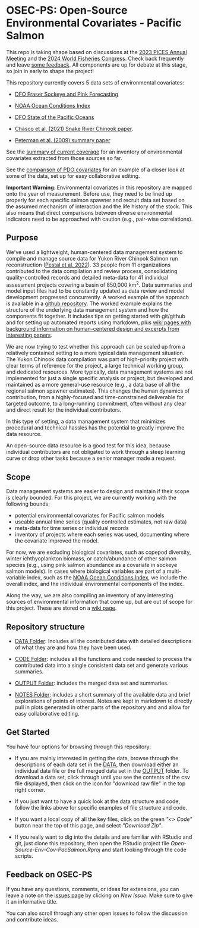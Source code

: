 # OSEC-PS: Open-Source Environmental Covariates - Pacific Salmon


This repo is taking shape based on discussions at the [2023 PICES Annual Meeting](https://meetings.pices.int/meetings/annual/2023/PICES/scope) and the [2024 World Fisheries Congress](https://wfc2024.fisheries.org/). Check back frequently and leave [some feedback](#feedback-on-osec-ps). All components are up for debate at this stage, so join in early to shape the project!

This repository currently covers 5 data sets of environmental covariates: 

* [DFO Fraser Sockeye and Pink Forecasting](https://github.com/SOLV-Code/Open-Source-Env-Cov-PacSalmon/tree/main/DATA/DFO_FraserSockeyeForecast)

* [NOAA Ocean Conditions Index](https://github.com/SOLV-Code/Open-Source-Env-Cov-PacSalmon/tree/main/DATA/NOAA_OceanConditionsIndex)

* [DFO State of the Pacific Oceans](https://github.com/SOLV-Code/Open-Source-Env-Cov-PacSalmon/tree/main/DATA/DFO_StateOfThePacificOcean)

* [Chasco et al. (2021) Snake River Chinook paper](https://github.com/SOLV-Code/Open-Source-Env-Cov-PacSalmon/tree/main/DATA/Chascoetal2021_SnakeRiverCk). 

* [Peterman et al. (2009) summary paper](https://github.com/SOLV-Code/Open-Source-Env-Cov-PacSalmon/tree/main/DATA/Petermanetal2009_Summary)

See the [summary of current coverage](https://github.com/SOLV-Code/Open-Source-Env-Cov-PacSalmon/tree/main/NOTES/Current_Coverage) for an inventory of environmental covariates extracted from those sources so far.

See the [comparison of PDO covariates](https://github.com/SOLV-Code/Open-Source-Env-Cov-PacSalmon/tree/main/NOTES/PDO_Comparison) for an example of a closer look at some of the data, set up for easy collaborative editing.

**Important Warning**: Environmental covariates in this repository are mapped onto the year of measurement. Before use, they need to be lined up properly for each specific salmon spawner and recruit data set based on the assumed mechanism of interaction and the life history of the stock. This also means that direct comparisons between diverse environmental indicators need to be approached with caution (e.g., pair-wise correlations).


## Purpose

We've used a lightweight, human-centered data management system to compile and manage source data for  Yukon River Chinook Salmon run reconstruction 
([Pestal et al. 2022](https://www.psc.org/download/33/psc-technical-reports/14359/psc-technical-report-no-48.pdf)). 33 people from 11 organizations contributed to the data compilation and review process, consolidating quality-controlled records and detailed meta-data for 41 individual assessment projects covering a basin of 850,000 km<sup>2</sup>. Data summaries and model input files had to be constantly updated as data review and model development progressed concurrently. A worked example of the approach is available in a [github repository](https://github.com/SOLV-Code/UltraLite-Fisheries-Data-System). The worked example explains the structure of the underlying data management system and how the components fit together. It includes tips on getting started with git/github and for setting up automated reports using markdown, plus [wiki pages with background information on human-centered design and excerpts from interesting papers](https://github.com/SOLV-Code/UltraLite-Fisheries-Data-System/wiki).

We are now trying to test whether this approach can be scaled up from a relatively contained setting to a more typical data management situation. The Yukon Chinook data compilation was part of high-priority project with clear terms of reference for the project, a large technical working group, and dedicated resources.  More typically, data management systems are not implemented for just a single specific analysis or project, but developed and maintained as a more general-use resource (e.g., a data base of all the regional salmon spawner estimates). This changes the human dynamics of contribution, from a highly-focused and time-constrained deliverable for targeted outcome, to a long-running commitment, often without any clear and direct result for the individual contributors. 

In this type of setting, a data management system that minimizes procedural and technical hassles has the potential to greatly improve the data resource. 

An open-source data resource is a good test for this idea, because individual contributors are not obligated to work through a steep learning curve or drop other tasks because a senior manager made a request.

## Scope

Data management systems are easier to design and maintain if their scope is clearly bounded. For this project, we are currently working with the following bounds:

* potential environmental covariates for Pacific salmon models
* useable annual time series (quality controlled estimates, not raw data)
* meta-data for time series or individual records
* inventory of projects where each series was used, documenting where the covariate improved the model.

For now, we are excluding biological covariates, such as copepod diversity, winter ichthyoplankton biomass, or catch/abundance of other salmon species (e.g., using pink salmon abundance as a covariate in sockeye salmon models). In cases where biological variables are part of a multi-variable index, such as the [NOAA Ocean Conditions Index](https://github.com/SOLV-Code/Open-Source-Env-Cov-PacSalmon/tree/main/DATA/NOAA_OceanConditionsIndex), we include the overall index, and the individual environmental components of the index.

Along the way, we are also compiling an inventory of any interesting sources of environmental information that come up, but are out of scope for this project. These are stored on a [wiki page](https://github.com/SOLV-Code/Open-Source-Env-Cov-PacSalmon/wiki/Other-Sources).


## Repository structure


* [DATA Folder](https://github.com/SOLV-Code/Open-Source-Env-Cov-PacSalmon/tree/main/DATA): Includes all the contributed data with detailed descriptions of what they are and how they have been used.

* [CODE Folder](https://github.com/SOLV-Code/Open-Source-Env-Cov-PacSalmon/tree/main/CODE): includes all the functions and code needed to process the contributed data into a single consistent data set and generate various summaries.

* [OUTPUT Folder](https://github.com/SOLV-Code/Open-Source-Env-Cov-PacSalmon/tree/main/OUTPUT): includes the merged data set and summaries.

* [NOTES Folder](https://github.com/SOLV-Code/Open-Source-Env-Cov-PacSalmon/tree/main/NOTES): includes a short summary of the available data and brief explorations of points of interest. Notes are kept in markdown to directly pull in plots generated in other parts of the repository and and allow for easy collaborative editing.



## Get Started

You have four options for browsing through this repository:

* If you are mainly interested in getting the data, browse through the descriptions of each data set in the [DATA](https://github.com/SOLV-Code/Open-Source-Env-Cov-PacSalmon/tree/main/DATA), then download either an individual data file or the full merged data set in the [OUTPUT](https://github.com/SOLV-Code/Open-Source-Env-Cov-PacSalmon/tree/main/OUTPUT) folder. To download a data set, click through until you see the contents of the csv file displayed, then click on the icon for "download raw file" in the top right corner.

* If you just want to have a quick look at the data structure and code, follow the links above for specific examples of file structure and code.

* If you want a local copy of all the key files, click on the green *"<> Code"* button near the top of this page, and select *"Download Zip"*.

* If you really want to dig into the details and are familiar with RStudio and git, just clone this repository, then open the RStudio project file *Open-Source-Env-Cov-PacSalmon.Rproj* and start looking through the code scripts.


## Feedback on OSEC-PS  

If you have any questions, comments, or ideas for extensions, you can leave a note on the
[issues page](https://github.com/SOLV-Code/Open-Source-Env-Cov-PacSalmon/issues) by clicking
on *New Issue*. Make sure to give it an informative title.

You can also scroll through any other open issues to follow the discussion and contribute ideas.






